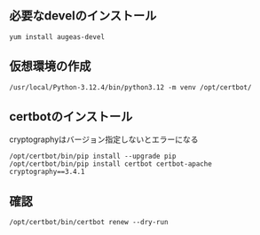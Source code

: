 ## 必要なdevelのインストール

```
yum install augeas-devel
```

## 仮想環境の作成

```
/usr/local/Python-3.12.4/bin/python3.12 -m venv /opt/certbot/
```

## certbotのインストール
cryptographyはバージョン指定しないとエラーになる

```
/opt/certbot/bin/pip install --upgrade pip
/opt/certbot/bin/pip install certbot certbot-apache cryptography==3.4.1
```

## 確認

```
/opt/certbot/bin/certbot renew --dry-run
```